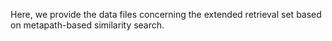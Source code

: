 Here, we provide the data files concerning the extended retrieval set based on metapath-based similarity search.
